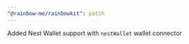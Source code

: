 ```yaml
---
"@rainbow-me/rainbowkit": patch
---
```


Added Nest Wallet support with `nestWallet` wallet connector
